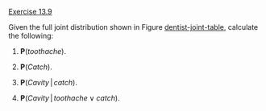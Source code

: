 [Exercise 13.9](13-9/)

Given the full joint distribution shown in
Figure [dentist-joint-table](#/), calculate the following:

1.  $\textbf{P}({toothache})$.

2.  $\textbf{P}({Catch})$.

3.  $\textbf{P}({Cavity}{{\,|\,}}{catch})$.

4.  $\textbf{P}({Cavity}{{\,|\,}}{toothache}\lor {catch})$.
